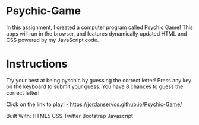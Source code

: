 # Psychic-Game

In this assignment, I created a computer program called Psychic Game! This apps will run in the browser, and features dynamically updated HTML and CSS powered by my JavaScript code.

# Instructions

Try your best at being pyschic by guessing the correct letter! Press any key on the keyboard to submit your guess. You have 8 chances to guess the correct letter!

Click on the link to play! - https://jordanservos.github.io/Psychic-Game/

Built With:
HTML5
CSS
Twitter Bootstrap
Javascript
